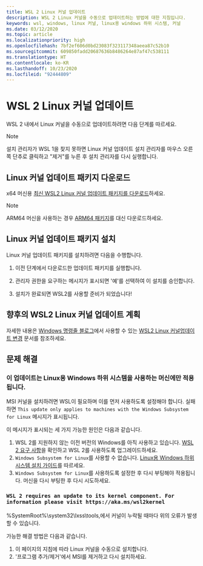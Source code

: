 ```yaml
---
title: WSL 2 Linux 커널 업데이트
description: WSL 2 Linux 커널을 수동으로 업데이트하는 방법에 대한 지침입니다.
keywords: wsl, windows, linux 커널, linux용 windows 하위 시스템, 커널
ms.date: 03/12/2020
ms.topic: article
ms.localizationpriority: high
ms.openlocfilehash: 7bf2ef606d0bd23083f323117348aeea87c52b10
ms.sourcegitcommit: 609850fadd20687636b8486264e87af47c538111
ms.translationtype: HT
ms.contentlocale: ko-KR
ms.lasthandoff: 10/23/2020
ms.locfileid: "92444809"
---
```

# <a name="updating-the-wsl-2-linux-kernel"></a>WSL 2 Linux 커널 업데이트

WSL 2 내에서 Linux 커널을 수동으로 업데이트하려면 다음 단계를 따르세요.

> [!NOTE] 
> 설치 관리자가 WSL 1을 찾지 못하면 Linux 커널 업데이트 설치 관리자를 마우스 오른쪽 단추로 클릭하고 "제거"를 누른 후 설치 관리자를 다시 실행합니다.

## <a name="download-the-linux-kernel-update-package"></a>Linux 커널 업데이트 패키지 다운로드

x64 머신용 [최신 WSL2 Linux 커널 업데이트 패키지를 다운로드](https://wslstorestorage.blob.core.windows.net/wslblob/wsl_update_x64.msi)하세요.

> [!NOTE]
> ARM64 머신을 사용하는 경우 [ARM64 패키지](https://wslstorestorage.blob.core.windows.net/wslblob/wsl_update_arm64.msi)를 대신 다운로드하세요.

## <a name="install-the-linux-kernel-update-package"></a>Linux 커널 업데이트 패키지 설치

Linux 커널 업데이트 패키지를 설치하려면 다음을 수행합니다.

  1. 이전 단계에서 다운로드한 업데이트 패키지를 실행합니다.

  2. 관리자 권한을 요구하는 메시지가 표시되면 '예'를 선택하여 이 설치를 승인합니다.

  3. 설치가 완료되면 WSL2를 사용할 준비가 되었습니다!

## <a name="future-plans-for-updating-the-wsl2-linux-kernel"></a>향후의 WSL2 Linux 커널 업데이트 계획

자세한 내용은 [Windows 명령줄 블로그](https://aka.ms/cliblog)에서 사용할 수 있는 [WSL2 Linux 커널업데이트 변경](https://devblogs.microsoft.com/commandline/wsl2-will-be-generally-available-in-windows-10-version-2004) 문서를 참조하세요.

## <a name="troubleshooting"></a>문제 해결

### <a name="this-update-only-applies-to-machines-with-the-windows-subsystem-for-linux"></a>이 업데이트는 Linux용 Windows 하위 시스템을 사용하는 머신에만 적용됩니다.
MSI 커널을 설치하려면 WSL이 필요하며 이를 먼저 사용하도록 설정해야 합니다. 실패하면 `This update only applies to machines with the Windows Subsystem for Linux` 메시지가 표시됩니다. 

이 메시지가 표시되는 세 가지 가능한 원인은 다음과 같습니다.

1. WSL 2를 지원하지 않는 이전 버전의 Windows를 아직 사용하고 있습니다. [WSL 2 요구 사항](https://docs.microsoft.com/windows/wsl/install-win10#update-to-wsl-2)을 확인하고 WSL 2를 사용하도록 업그레이드하세요. 
2. `Windows Subsystem for Linux`를 사용할 수 없습니다. [Linux용 Windows 하위 시스템 설치 가이드](https://docs.microsoft.com/windows/wsl/install-win10)를 따르세요.
3. `Windows Subsystem for Linux`를 사용하도록 설정한 후 다시 부팅해야 적용됩니다. 머신을 다시 부팅한 후 다시 시도하세요.

### `WSL 2 requires an update to its kernel component. For information please visit https://aka.ms/wsl2kernel`

%SystemRoot%\system32\lxss\tools\,에서 커널이 누락될 때마다 위의 오류가 발생할 수 있습니다.

가능한 해결 방법은 다음과 같습니다.

1. 이 페이지의 지침에 따라 Linux 커널을 수동으로 설치합니다.
2. '프로그램 추가/제거'에서 MSI를 제거하고 다시 설치하세요.